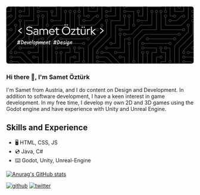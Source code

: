 ![Design and Development](https://github.com/SametTK/SametTK/blob/main/github-header.png?raw=true)
### Hi there 👋, I'm Samet Öztürk
I'm Samet from Austria, and I do content on Design and Development. In addition to software development, I have a keen interest in game development. In my free time, I develop my own 2D and 3D games using the Godot engine and have experience with Unity and Unreal Engine.

## Skills and Experience
* 🖥️ HTML, CSS, JS
* 💿 Java, C#
* ⌨️ Godot, Unity, Unreal-Engine

[![Anurag's GitHub stats](https://github-readme-stats.vercel.app/api?username=samettk)](https://github.com/SametTK/github-readme-stats)


[<img src='https://cdn.jsdelivr.net/npm/simple-icons@3.0.1/icons/github.svg' alt='github' height='40'>](https://github.com/SametTK)  [<img src='https://cdn.jsdelivr.net/npm/simple-icons@3.0.1/icons/twitter.svg' alt='twitter' height='40'>](https://x.com/TemasAbi) 


